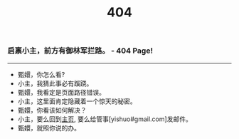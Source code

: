 ﻿---
title: 404 
layout: page
---

### 启禀小主，前方有御林军拦路。  - 404 Page!

---

+ 甄嬛，你怎么看?
+ 小主，我猜此事必有蹊跷。
+ 甄嬛，我看定是页面路径错误。
+ 小主，这里面肯定隐藏着一个惊天的秘密。
+ 甄嬛，你看该如何解决？
+ 小主，要么回到[主页](/), 要么给管事[yishuo#gmail.com]发邮件。
+ 甄嬛，就照你说的办。


